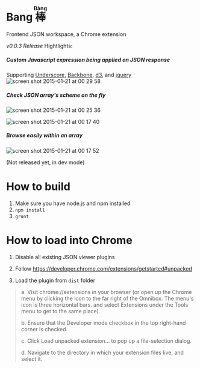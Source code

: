 # Bang <ruby> 棒 <rt> Bàng</rt></ruby>

Frontend JSON workspace, a Chrome extension

*v0.0.3 Release*
Hightlights:

##### Custom Javascript expression being applied on JSON response
Supporting [Underscore](http://underscorejs.org/), [Backbone](http://backbonejs.org), [d3](http://d3js.org), and [jquery](http://jquery.com)
![screen shot 2015-01-21 at 00 29 58](https://cloud.githubusercontent.com/assets/4080835/5832066/9d032356-a104-11e4-9243-2a35e7cf3fae.png)

##### Check JSON array's scheme on the fly
![screen shot 2015-01-21 at 00 25 36](https://cloud.githubusercontent.com/assets/4080835/5832040/0470745e-a104-11e4-91c5-5ea167c047bc.png)

![screen shot 2015-01-21 at 00 17 40](https://cloud.githubusercontent.com/assets/4080835/5832011/4a77a1bc-a103-11e4-8bb7-61c680204a11.png)

##### Browse easily within an array
![screen shot 2015-01-21 at 00 17 52](https://cloud.githubusercontent.com/assets/4080835/5832012/4a78ad5a-a103-11e4-96ad-8a509b01e2eb.png)

(Not released yet, in dev mode)

# How to build
1. Make sure you have node.js and npm installed
2. `npm install`
3. `grunt`

# How to load into Chrome

1. Disable all existing JSON viewer plugins

2. Follow https://developer.chrome.com/extensions/getstarted#unpacked

3. Load the plugin from `dist` folder

> a. Visit chrome://extensions in your browser (or open up the Chrome menu by clicking the icon to the far right of the Omnibox.  The menu's icon is three horizontal bars. and select Extensions under the Tools menu to get to the same place).
>
> b. Ensure that the Developer mode checkbox in the top right-hand corner is checked.
> 
> c. Click Load unpacked extension… to pop up a file-selection dialog.
> 
> d. Navigate to the directory in which your extension files live, and select it.

